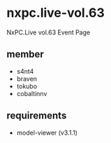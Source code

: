 # nxpc.live-vol.63
NxPC.Live vol.63 Event Page

## member
- s4nt4
- braven
- tokubo
- cobaltinnv

## requirements
- model-viewer (v3.1.1)